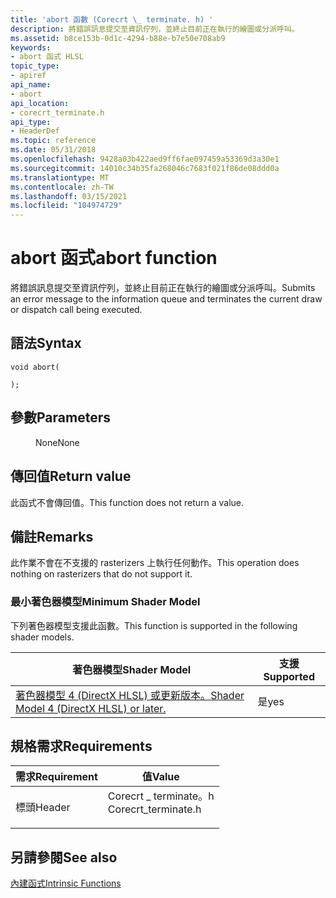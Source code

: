 ```yaml
---
title: 'abort 函數 (Corecrt \_ terminate. h) '
description: 將錯誤訊息提交至資訊佇列，並終止目前正在執行的繪圖或分派呼叫。
ms.assetid: b8ce153b-0d1c-4294-b88e-b7e50e708ab9
keywords:
- abort 函式 HLSL
topic_type:
- apiref
api_name:
- abort
api_location:
- corecrt_terminate.h
api_type:
- HeaderDef
ms.topic: reference
ms.date: 05/31/2018
ms.openlocfilehash: 9428a03b422aed9ff6fae097459a53369d3a30e1
ms.sourcegitcommit: 14010c34b35fa268046c7683f021f86de08ddd0a
ms.translationtype: MT
ms.contentlocale: zh-TW
ms.lasthandoff: 03/15/2021
ms.locfileid: "104974729"
---
```

# <a name="abort-function"></a><span data-ttu-id="dfbf4-104">abort 函式</span><span class="sxs-lookup"><span data-stu-id="dfbf4-104">abort function</span></span>

<span data-ttu-id="dfbf4-105">將錯誤訊息提交至資訊佇列，並終止目前正在執行的繪圖或分派呼叫。</span><span class="sxs-lookup"><span data-stu-id="dfbf4-105">Submits an error message to the information queue and terminates the current draw or dispatch call being executed.</span></span>

## <a name="syntax"></a><span data-ttu-id="dfbf4-106">語法</span><span class="sxs-lookup"><span data-stu-id="dfbf4-106">Syntax</span></span>

``` syntax
void abort(
    
);
```

## <a name="parameters"></a><span data-ttu-id="dfbf4-107">參數</span><span class="sxs-lookup"><span data-stu-id="dfbf4-107">Parameters</span></span>

<dl> <dt>

 
</dt> <dd>

<span data-ttu-id="dfbf4-108">None</span><span class="sxs-lookup"><span data-stu-id="dfbf4-108">None</span></span>

</dd> </dl>

## <a name="return-value"></a><span data-ttu-id="dfbf4-109">傳回值</span><span class="sxs-lookup"><span data-stu-id="dfbf4-109">Return value</span></span>

<span data-ttu-id="dfbf4-110">此函式不會傳回值。</span><span class="sxs-lookup"><span data-stu-id="dfbf4-110">This function does not return a value.</span></span>

## <a name="remarks"></a><span data-ttu-id="dfbf4-111">備註</span><span class="sxs-lookup"><span data-stu-id="dfbf4-111">Remarks</span></span>

<span data-ttu-id="dfbf4-112">此作業不會在不支援的 rasterizers 上執行任何動作。</span><span class="sxs-lookup"><span data-stu-id="dfbf4-112">This operation does nothing on rasterizers that do not support it.</span></span>

### <a name="minimum-shader-model"></a><span data-ttu-id="dfbf4-113">最小著色器模型</span><span class="sxs-lookup"><span data-stu-id="dfbf4-113">Minimum Shader Model</span></span>

<span data-ttu-id="dfbf4-114">下列著色器模型支援此函數。</span><span class="sxs-lookup"><span data-stu-id="dfbf4-114">This function is supported in the following shader models.</span></span>



| <span data-ttu-id="dfbf4-115">著色器模型</span><span class="sxs-lookup"><span data-stu-id="dfbf4-115">Shader Model</span></span>                                                        | <span data-ttu-id="dfbf4-116">支援</span><span class="sxs-lookup"><span data-stu-id="dfbf4-116">Supported</span></span> |
|---------------------------------------------------------------------|-----------|
| [<span data-ttu-id="dfbf4-117">著色器模型 4 (DirectX HLSL) 或更新版本。</span><span class="sxs-lookup"><span data-stu-id="dfbf4-117">Shader Model 4 (DirectX HLSL) or later.</span></span>](dx-graphics-hlsl-sm3.md) | <span data-ttu-id="dfbf4-118">是</span><span class="sxs-lookup"><span data-stu-id="dfbf4-118">yes</span></span>       |



 

## <a name="requirements"></a><span data-ttu-id="dfbf4-119">規格需求</span><span class="sxs-lookup"><span data-stu-id="dfbf4-119">Requirements</span></span>



| <span data-ttu-id="dfbf4-120">需求</span><span class="sxs-lookup"><span data-stu-id="dfbf4-120">Requirement</span></span> | <span data-ttu-id="dfbf4-121">值</span><span class="sxs-lookup"><span data-stu-id="dfbf4-121">Value</span></span> |
|-------------------|---------------------------------------------------------------------------------------------------------------|
| <span data-ttu-id="dfbf4-122">標頭</span><span class="sxs-lookup"><span data-stu-id="dfbf4-122">Header</span></span><br/> | <dl> <span data-ttu-id="dfbf4-123"><dt>Corecrt \_ terminate。h</dt></span><span class="sxs-lookup"><span data-stu-id="dfbf4-123"><dt>Corecrt\_terminate.h</dt></span></span> </dl> |



## <a name="see-also"></a><span data-ttu-id="dfbf4-124">另請參閱</span><span class="sxs-lookup"><span data-stu-id="dfbf4-124">See also</span></span>

<dl> <dt>

[<span data-ttu-id="dfbf4-125">內建函式</span><span class="sxs-lookup"><span data-stu-id="dfbf4-125">Intrinsic Functions</span></span>](dx-graphics-hlsl-intrinsic-functions.md)
</dt> </dl>

 

 





